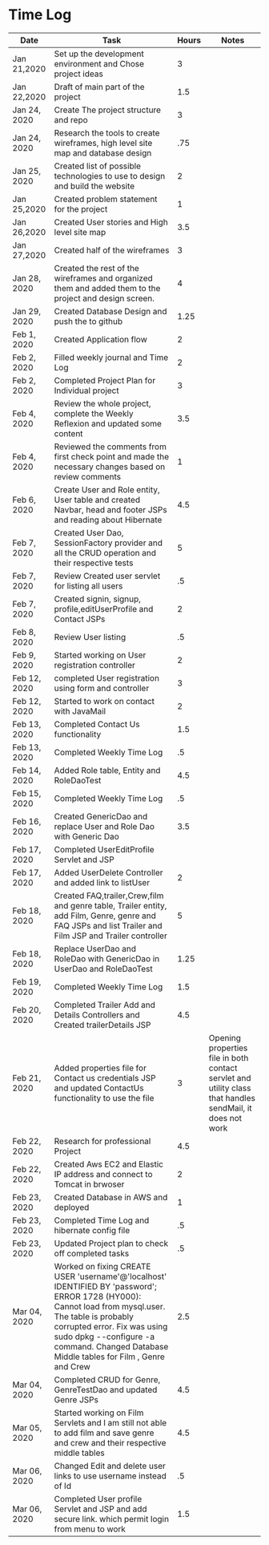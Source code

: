 # Time Log

| Date | Task | Hours | Notes|
|------|------|-------|------|
|Jan 21,2020| Set up the development environment and Chose project ideas  | 3 |
|Jan 22,2020|Draft of main part of the project | 1.5 |
|Jan 24, 2020|Create The project structure and repo| 3||
|Jan 24, 2020|Research the tools to create wireframes, high level site map and database design|.75||
|Jan 25, 2020|Created list of possible technologies to use to design and build the website |2|
|Jan 25,2020 |Created problem statement for the project| 1 |
|Jan 26,2020|Created User stories and High level site map| 3.5 |
|Jan 27,2020|Created half of the wireframes| 3 |
|Jan 28, 2020|Created the rest of the wireframes and organized them and added them to the project and design screen.| 4||
|Jan 29, 2020|Created Database Design and push the to github|1.25||
|Feb 1, 2020|Created Application flow|2||
|Feb 2, 2020 |Filled weekly journal and Time Log|2||
|Feb 2, 2020|Completed Project Plan for Individual project|3||
|Feb 4, 2020|Review the whole project, complete the Weekly Reflexion and updated some content|3.5||
|Feb 4, 2020|Reviewed the comments from first check point and made the necessary changes based on review comments|1||
|Feb 6, 2020|Create User and Role entity, User table and created Navbar, head and footer JSPs and reading about Hibernate|4.5||
|Feb 7, 2020|Created User Dao, SessionFactory provider and all the CRUD operation and their respective tests |5||
|Feb 7, 2020|Review Created user servlet for listing all users |.5||
|Feb 7, 2020|Created signin, signup, profile,editUserProfile and Contact JSPs  |2||
|Feb 8, 2020|Review User listing |.5||
|Feb 9, 2020|Started working on User registration controller |2||
|Feb 12, 2020|completed User registration using form and controller |3||
|Feb 12, 2020|Started to work on contact with JavaMail |2||
|Feb 13, 2020|Completed Contact Us functionality |1.5||
|Feb 13, 2020|Completed Weekly Time Log |.5||
|Feb 14, 2020|Added Role table, Entity and RoleDaoTest |4.5||
|Feb 15, 2020|Completed Weekly Time Log |.5||
|Feb 16, 2020|Created GenericDao and replace User and Role Dao with Generic Dao |3.5||
|Feb 17, 2020|Completed UserEditProfile Servlet and JSP |||
|Feb 17, 2020|Added UserDelete Controller and added link to listUser |2||
|Feb 18, 2020|Created FAQ,trailer,Crew,film and genre table, Trailer  entity, add Film, Genre, genre and FAQ JSPs  and list Trailer and Film JSP and Trailer controller |5||
|Feb 18, 2020|Replace UserDao and RoleDao with GenericDao in UserDao and RoleDaoTest|1.25||
|Feb 19, 2020|Completed Weekly Time Log |1.5||
|Feb 20, 2020|Completed Trailer Add and Details Controllers and  Created trailerDetails JSP|4.5||
|Feb 21, 2020| Added properties file for Contact us credentials JSP and updated ContactUs functionality to use the file|3|Opening properties file in both contact servlet and utility class that handles sendMail, it does not work|
|Feb 22, 2020|Research for professional Project|4.5||
|Feb 22, 2020|Created Aws EC2 and Elastic IP address and connect to Tomcat in brwoser|2||
|Feb 23, 2020|Created Database in AWS and deployed |1|
|Feb 23, 2020|Completed Time Log and hibernate config file|.5||
|Feb 23, 2020|Updated Project plan to check off completed tasks|.5||
|Mar 04, 2020|Worked on fixing CREATE USER 'username'@'localhost' IDENTIFIED BY 'password'; ERROR 1728 (HY000): Cannot load from mysql.user. The table is probably corrupted error. Fix was using sudo dpkg --configure -a command. Changed Database Middle tables for Film , Genre and Crew|2.5||
|Mar 04, 2020|Completed CRUD for Genre, GenreTestDao and updated Genre JSPs|4.5||
|Mar 05, 2020|Started working on Film Servlets  and I am still not able to add film and save genre and crew and their respective middle tables|4.5||
|Mar 06, 2020|Changed Edit  and delete user links to use username instead of Id|.5||
|Mar 06, 2020|Completed User profile Servlet and JSP and add secure link. which permit login from menu to work|1.5||








